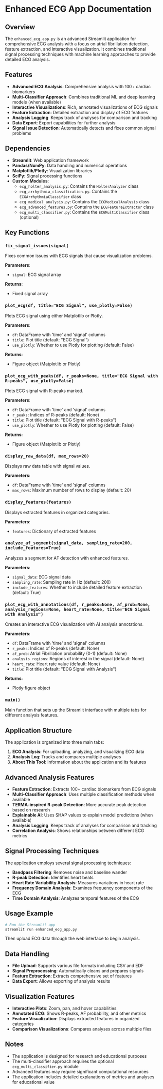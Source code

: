 # Enhanced ECG App Documentation

## Overview

The `enhanced_ecg_app.py` is an advanced Streamlit application for comprehensive ECG analysis with a focus on atrial fibrillation detection, feature extraction, and interactive visualization. It combines traditional signal processing techniques with machine learning approaches to provide detailed ECG analysis.

## Features

- **Advanced ECG Analysis**: Comprehensive analysis with 100+ cardiac biomarkers
- **Multi-Classifier Approach**: Combines traditional ML and deep learning models (when available)
- **Interactive Visualizations**: Rich, annotated visualizations of ECG signals
- **Feature Extraction**: Detailed extraction and display of ECG features
- **Analysis Logging**: Keeps track of analyses for comparison and tracking
- **Data Export**: Export capabilities for further analysis
- **Signal Issue Detection**: Automatically detects and fixes common signal problems

## Dependencies

- **Streamlit**: Web application framework
- **Pandas/NumPy**: Data handling and numerical operations
- **Matplotlib/Plotly**: Visualization libraries
- **SciPy**: Signal processing functions
- **Custom Modules**:
  - `ecg_holter_analysis.py`: Contains the `HolterAnalyzer` class
  - `ecg_arrhythmia_classification.py`: Contains the `ECGArrhythmiaClassifier` class
  - `ecg_medical_analysis.py`: Contains the `ECGMedicalAnalysis` class
  - `ecg_advanced_features.py`: Contains the `ECGFeatureExtractor` class
  - `ecg_multi_classifier.py`: Contains the `ECGMultiClassifier` class (optional)

## Key Functions

### `fix_signal_issues(signal)`
Fixes common issues with ECG signals that cause visualization problems.

**Parameters:**
- `signal`: ECG signal array

**Returns:**
- Fixed signal array

### `plot_ecg(df, title="ECG Signal", use_plotly=False)`
Plots ECG signal using either Matplotlib or Plotly.

**Parameters:**
- `df`: DataFrame with 'time' and 'signal' columns
- `title`: Plot title (default: "ECG Signal")
- `use_plotly`: Whether to use Plotly for plotting (default: False)

**Returns:**
- Figure object (Matplotlib or Plotly)

### `plot_ecg_with_peaks(df, r_peaks=None, title="ECG Signal with R-peaks", use_plotly=False)`
Plots ECG signal with R-peaks marked.

**Parameters:**
- `df`: DataFrame with 'time' and 'signal' columns
- `r_peaks`: Indices of R-peaks (default: None)
- `title`: Plot title (default: "ECG Signal with R-peaks")
- `use_plotly`: Whether to use Plotly for plotting (default: False)

**Returns:**
- Figure object (Matplotlib or Plotly)

### `display_raw_data(df, max_rows=20)`
Displays raw data table with signal values.

**Parameters:**
- `df`: DataFrame with 'time' and 'signal' columns
- `max_rows`: Maximum number of rows to display (default: 20)

### `display_features(features)`
Displays extracted features in organized categories.

**Parameters:**
- `features`: Dictionary of extracted features

### `analyze_af_segment(signal_data, sampling_rate=200, include_features=True)`
Analyzes a segment for AF detection with enhanced features.

**Parameters:**
- `signal_data`: ECG signal data
- `sampling_rate`: Sampling rate in Hz (default: 200)
- `include_features`: Whether to include detailed feature extraction (default: True)

### `plot_ecg_with_annotations(df, r_peaks=None, af_prob=None, analysis_regions=None, heart_rate=None, title="ECG Signal with Analysis")`
Creates an interactive ECG visualization with AI analysis annotations.

**Parameters:**
- `df`: DataFrame with 'time' and 'signal' columns
- `r_peaks`: Indices of R-peaks (default: None)
- `af_prob`: Atrial Fibrillation probability (0-1) (default: None)
- `analysis_regions`: Regions of interest in the signal (default: None)
- `heart_rate`: Heart rate value (default: None)
- `title`: Plot title (default: "ECG Signal with Analysis")

**Returns:**
- Plotly figure object

### `main()`
Main function that sets up the Streamlit interface with multiple tabs for different analysis features.

## Application Structure

The application is organized into three main tabs:

1. **ECG Analysis**: For uploading, analyzing, and visualizing ECG data
2. **Analysis Log**: Tracks and compares multiple analyses
3. **About This Tool**: Information about the application and its features

## Advanced Analysis Features

- **Feature Extraction**: Extracts 100+ cardiac biomarkers from ECG signals
- **Multi-Classifier Approach**: Uses multiple classification methods when available
- **TERMA-inspired R-peak Detection**: More accurate peak detection based on research
- **Explainable AI**: Uses SHAP values to explain model predictions (when available)
- **Analysis Logging**: Keeps track of analyses for comparison and tracking
- **Correlation Analysis**: Shows relationships between different ECG metrics

## Signal Processing Techniques

The application employs several signal processing techniques:

- **Bandpass Filtering**: Removes noise and baseline wander
- **R-peak Detection**: Identifies heart beats
- **Heart Rate Variability Analysis**: Measures variations in heart rate
- **Frequency Domain Analysis**: Examines frequency components of the ECG
- **Time Domain Analysis**: Analyzes temporal features of the ECG

## Usage Example

```python
# Run the Streamlit app
streamlit run enhanced_ecg_app.py
```

Then upload ECG data through the web interface to begin analysis.

## Data Handling

- **File Upload**: Supports various file formats including CSV and EDF
- **Signal Preprocessing**: Automatically cleans and prepares signals
- **Feature Extraction**: Extracts comprehensive set of features
- **Data Export**: Allows exporting of analysis results

## Visualization Features

- **Interactive Plots**: Zoom, pan, and hover capabilities
- **Annotated ECG**: Shows R-peaks, AF probability, and other metrics
- **Feature Visualization**: Displays extracted features in organized categories
- **Comparison Visualizations**: Compares analyses across multiple files

## Notes

- The application is designed for research and educational purposes
- The multi-classifier approach requires the optional `ecg_multi_classifier.py` module
- Advanced features may require significant computational resources
- The application includes detailed explanations of metrics and analyses for educational value
